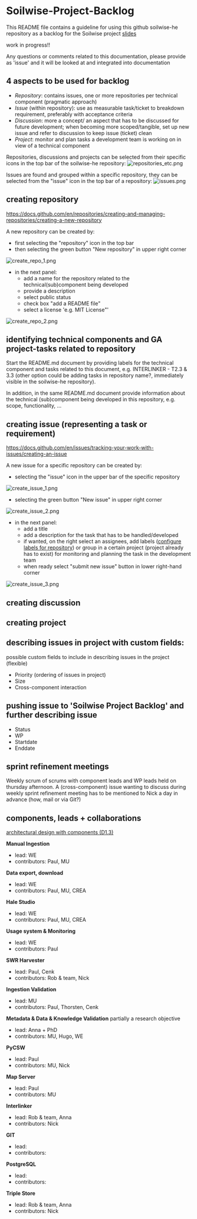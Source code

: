 # Soilwise-Project-Backlog
This README file contains a guideline for using this github soilwise-he repository as a backlog for the Soilwise project
[slides](https://ilvo.sharepoint.com/:p:/s/HESoilWiseProject/ERdMVUvKJaBCjgxdng7UcoYBISZXlAl7E4_2RQnczMzC1Q?e=17lm7D)

work in progress!!

Any questions or comments related to this documentation, please provide as 'issue' and it will be looked at and integrated into documentation


## 4 aspects to be used for backlog
- _Repository_: contains issues, one or more repositories per technical component (pragmatic approach)
- _Issue_ (within repository): use as measurable task/ticket to breakdown requirement, preferably with acceptance criteria
- _Discussion_: more a concept/ an aspect that has to be discussed for future development; when becoming more scoped/tangible, set up new issue and refer to discussion to keep issue (ticket) clean
- _Project_: monitor and plan tasks a development team is working on in view of a technical component

Repositories, discussions and projects can be selected from their specific icons in the top bar of the soilwise-he repository: 
![repositories_etc.png](repositories_etc.png)

Issues are found and grouped within a specific repository, they can be selected from the "issue" icon in the top bar of a repository:
![issues.png](issues.png)

## creating repository
https://docs.github.com/en/repositories/creating-and-managing-repositories/creating-a-new-repository

A new repository can be created by: 
- first selecting the "repository" icon in the top bar
- then selecting the green button "New repository" in upper right corner

![create_repo_1.png](create_repo_1.png)

- in the next panel:
  - add a name for the repository related to the technical(sub)component being developed
  - provide a description
  - select public status
  - check box "add a README file"
  - select a license 'e.g. MIT License"'

![create_repo_2.png](create_repo_2.png)


## identifying technical components and GA project-tasks related to repository
Start the README.md document by providing labels for the technical component and tasks related to this document, e.g. INTERLINKER - T2.3 & 3.3 
(other option could be adding tasks in repository name?, immediately visible in the soilwise-he repository).

In addition, in the same README.md document provide information about the technical (sub)component being developed in this repository, e.g. scope, functionality, ...

## creating issue (representing a task or requirement)
https://docs.github.com/en/issues/tracking-your-work-with-issues/creating-an-issue

A new issue for a specific repository can be created by: 
- selecting the "issue" icon in the upper bar of the specific repository

![create_issue_1.png](create_issue_1.png)

-  selecting the green button "New issue" in upper right corner

![create_issue_2.png](create_issue_2.png)

- in the next panel:
  - add a title
  - add a description for the task that has to be handled/developed  
  - if wanted, on the right select an assignees, add labels ([configure labels for repository](https://docs.github.com/en/issues/using-labels-and-milestones-to-track-work/managing-labels)) or group in a certain project (project already has to exist) for monitoring and planning the task in the development team
  - when ready select "submit new issue" button in lower right-hand corner

![create_issue_3.png](create_issue_3.png)

## creating discussion

## creating project

## describing issues in project with custom fields:
possible custom fields to include in describing issues in the project (flexible)
- Priority (ordering of issues in project) 
- Size
- Cross-component interaction

## pushing issue to 'Soilwise Project Backlog' and further describing issue
- Status 
- WP
- Startdate
- Enddate


## sprint refinement meetings
Weekly scrum of scrums with component leads and WP leads held on thursday afternoon.
A (cross-component) issue wanting to discuss during weekly sprint refinement meeting has to be mentioned to Nick a day in advance
(how, mail or via Git?)


## components, leads + collaborations
[architectural design with components (D1.3)](https://ilvo.sharepoint.com/:w:/r/sites/HESoilWiseProject/Gedeelde%20documenten/General/Deliverables/WP1-ISRIC/Deliverable%201.3%20Repository%20Architecture/Deliverable%20D1.3%20Repository%20architecture.docx?d=w79c5891907de4ab9bb02c89c4e142560&csf=1&web=1&e=bfKc2i)

**Manual Ingestion**
- lead: WE
- contributors: Paul, MU

**Data export, download**
- lead: WE
- contributors: Paul, MU, CREA

**Hale Studio**
- lead: WE
- contributors: Paul, MU, CREA

**Usage system & Monitoring**
- lead: WE
- contributors: Paul

**SWR Harvester**
- lead: Paul, Cenk
- contributors: Rob & team, Nick

**Ingestion Validation**
- lead: MU
- contributors: Paul, Thorsten, Cenk

**Metadata & Data & Knowledge Validation**
partially a research objective
- lead: Anna + PhD
- contributors: MU, Hugo, WE

**PyCSW**
- lead: Paul
- contributors: MU, Nick

**Map Server**
- lead: Paul
- contributors: MU

**Interlinker**
- lead: Rob & team, Anna
- contributors: Nick

**GIT**
- lead:
- contributors:

**PostgreSQL**
- lead:
- contributors:

**Triple Store**
- lead: Rob & team, Anna
- contributors: Nick



